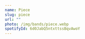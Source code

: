 ```yaml
---
name: Piece
slug: piece
url: ""
photo: /img/bands/piece.webp
spotifyId: 6d0JabQ5ntxttssBqvAwoY
---
```

